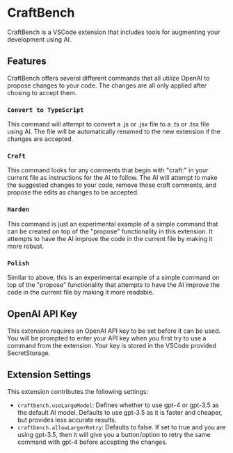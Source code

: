 # CraftBench

CraftBench is a VSCode extension that includes tools for augmenting your development using AI.

## Features

CraftBench offers several different commands that all utilize OpenAI to propose changes to your code. The changes are all only applied after chosing to accept them.

### `Convert to TypeScript`

This command will attempt to convert a .js or .jsx file to a .ts or .tsx file using AI. The file will be automatically renamed to the new extension if the changes are accepted.

### `Craft`

This command looks for any comments that begin with "craft:" in your current file as instructions for the AI to follow. The AI will attempt to make the suggested changes to your code, remove those craft comments, and propose the edits as changes to be accepted.

### `Harden`

This command is just an experimental example of a simple command that can be created on top of the "propose" functionality in this extension. It attempts to have the AI improve the code in the current file by making it more robust.

### `Polish`

Similar to above, this is an experimental example of a simple command on top of the "propose" functionality that attempts to have the AI improve the code in the current file by making it more readable.

## OpenAI API Key

This extension requires an OpenAI API key to be set before it can be used. You will be prompted to enter your API key when you first try to use a command from the extension. Your key is stored in the VSCode provided SecretStorage.

## Extension Settings

This extension contributes the following settings:

* `craftbench.useLargeModel`: Defines whether to use gpt-4 or gpt-3.5 as the default AI model. Defaults to use gpt-3.5 as it is faster and cheaper, but provides less accurate results.
* `craftbench.allowLargerRetry`: Defaults to false. If set to true and you are using gpt-3.5, then it will give you a button/option to retry the same command with gpt-4 before accepting the changes.
